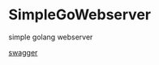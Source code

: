 # SimpleGoWebserver
simple golang webserver

[swagger](https://validator.swagger.io/?url=https://raw.githubusercontent.com/F0rzend/SimpleGoWebserver/master/docs/openapi.yaml)